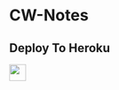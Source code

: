 # CW-Notes

## Deploy To Heroku

<a href="https://heroku.com/deploy?template=https://github.com/baziibro/CW-Notes">
     <img height="30px" src="https://img.shields.io/badge/Deploy%20To%20Heroku-blueviolet?style=for-the-badge&logo=heroku">
  </a>
